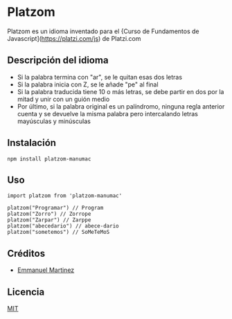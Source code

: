 # Platzom
Platzom es un idioma inventado para el {Curso de Fundamentos de Javascript](https://platzi.com/js) de Platzi.com

## Descripción del idioma
- Si la palabra termina con "ar", se le quitan esas dos letras
- Si la palabra inicia con Z, se le añade "pe" al final
- Si la palabra traducida tiene 10 o más letras, se debe partir en dos por la mitad y unir con un guión medio
- Por último, si la palabra original es un palíndromo, ninguna regla anterior cuenta y se devuelve la misma palabra pero intercalando letras mayúsculas y minúsculas

## Instalación

```
npm install platzom-manumac
```

## Uso

```
import platzom from 'platzom-manumac'

platzom("Programar") // Program
platzom("Zorro") // Zorrope
platzom("Zarpar") // Zarppe
platzom("abecedario") // abece-dario
platzom("sometemos") // SoMeTeMoS
```

## Créditos
- [Emmanuel Martinez](https://twitter.com/manumac86)

## Licencia

[MIT](https://opensource.org/licenses/MIT)
